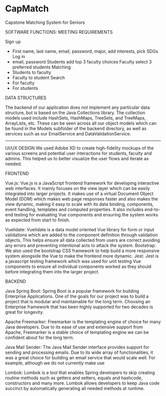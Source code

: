 # CapMatch
Capstone Matching System for Seniors 


SOFTWARE FUNCTIONS: MEETING REQUIREMENTS

Sign up
  - First name, last name, email, password, major, add interests, pick SDGs
Log in
  - email, password
Students add top 3 faculty choices
Faculty select 3 preferred students
Matching
  - Students to faculty
  - Faculty to student
Search
  - For faculty
  - For students



DATA STRUCTURES

The backend of our application does not implement any particular data structure, but is based on the Java Collections library. The collection models used include HashSets, HashMaps, TreeSets, and TreeMaps, ArrayLists, etc.
These can be seen across all our object models which can be found in the Models subfolder of the backend directory, as well as services such as our EmailService and DataValidationService.


-----------------------------------------------------------------------------------------------------

UI/UX DESIGN
We used Adobe XD to create high-fidelity mockups of the various screens and potential user interactions for students, faculty and admins. This helped us to better visualize the user flows and iterate as needed.


FRONTEND

Vue.js: Vue.js is a JavaScript frontend framework for developing interactive web interfaces. It mainly focuses on the view layer which can be easily integrated into larger projects. It makes use of a virtual Document Object Model (DOM) which makes web page responses faster and also makes the view dynamic, making it easy to scale with its data binding, components, event handling, templates and computed properties. It also includes end-to-end testing for evaluating Vue components and ensuring the system works as expected from start to finish.

Vuelidate: Vuelidate is a data model oriented Vue library for form or input validations which are added to the component definition through validation objects. This helps ensure all data collected from users are correct avoiding any errors and preventing intentional acts to attack the system.
Bootstrap: We also used the bootstrap CSS framework to help build a more responsive system alongside the Vue to make the frontend more dynamic.
Jest: Jest is a javascript testing framework which was used for unit testing Vue components to ensure all individual components worked as they should before integrating them into the larger project.



BACKEND

Java Spring Boot: Spring Boot is a popular framework for building Enterprise Applications. One of the goals for our project was to build a project that is modular and maintainable for the long term. Choosing an Enterprise framework that has been highly supported for two decades is great for longevity.


Apache Freemarker: Freemarker is the templating engine of choice for many Java developers. Due to its ease of use and extensive support from Apache, Freemarker is a stable choice of templating engine we can be confident about for the long term.


Java Mail Sender: The Java Mail Sender interface provides support for sending and processing emails. Due to its wide array of functionalities, it was a great choice for building an email service that would scale well. For example, although we do not currently make use 

Lombok: Lombok is a tool that enables Spring developers to skip creating routine methods such as getters and setters, equals and hashcode, constructors and many more. Lombok allows developers to keep Java code succinct by automatically generating all needed methods at runtime.
